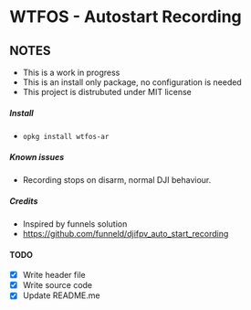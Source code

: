 # WTFOS - Autostart Recording

## NOTES
- This is a work in progress
- This is an install only package, no configuration is needed
- This project is distrubuted under MIT license

##### Install
- `opkg install wtfos-ar`

##### Known issues
- Recording stops on disarm, normal DJI behaviour.

##### Credits
- Inspired by funnels solution
- https://github.com/funneld/djifpv_auto_start_recording

#### TODO
- [x] Write header file
- [x] Write source code
- [x] Update README.me
